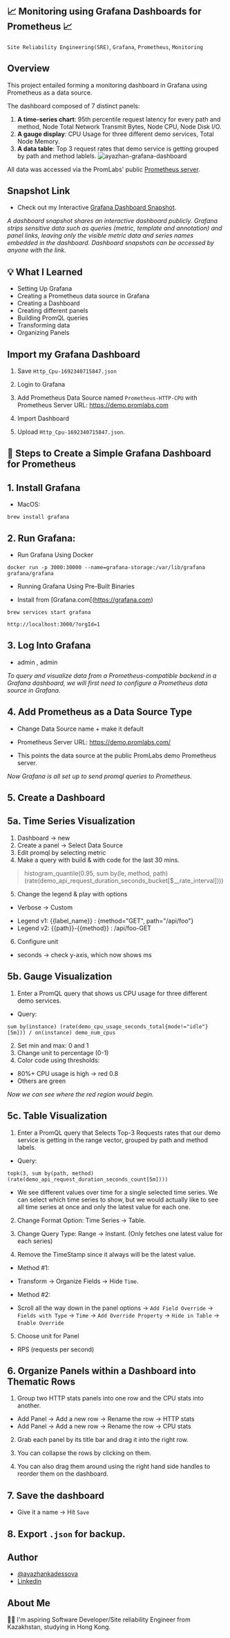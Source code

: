 ## 📈 Monitoring using Grafana Dashboards for Prometheus 📈

`Site Reliability Engineering(SRE)`, `Grafana`, `Prometheus`, `Monitoring`

## Overview 

This project entailed forming a monitoring dashboard in Grafana using Prometheus as a data source. 

The dashboard composed of 7 distinct panels: 

1. **A time-series chart**: 95th percentile request latency for every path and method, Node Total Network Transmit Bytes, Node CPU, Node Disk I/O.
2. **A gauge display**: CPU Usage for three different demo services, Total Node Memory.
3. **A data table**: Top 3 request rates that demo service is getting grouped by path and method lablels.
![ayazhan-grafana-dashboard](https://github.com/ayazhankadessova/grafana-prometheus/assets/86869537/4bb4a94f-5bd3-479b-b200-bb493b062a93)

All data was accessed via the PromLabs' public [Prometheus server](https://demo.promlabs.com/).

## Snapshot Link

- Check out my Interactive [Grafana Dashboard Snapshot](https://snapshots.raintank.io/dashboard/snapshot/7D5Q94MEVjfxv2HR6web20DWWyXmohXz).

*A dashboard snapshot shares an interactive dashboard publicly. Grafana strips sensitive data such as queries (metric, template and annotation) and panel links, leaving only the visible metric data and series names embedded in the dashboard. Dashboard snapshots can be accessed by anyone with the link.*

## 💡 What I Learned

- Setting Up Grafana
- Creating a Prometheus data source in Grafana
- Creating a Dashboard
- Creating different panels
- Building PromQL queries
- Transforming data
- Organizing Panels

## Import my Grafana Dashboard

1. Save `Http_Cpu-1692340715847.json`

2. Login to Grafana

3. Add Prometheus Data Source named `Prometheus-HTTP-CPU` with Prometheus Server URL: https://demo.promlabs.com

4. Import Dashboard

5. Upload `Http_Cpu-1692340715847.json`.

## 📝 Steps to Create a Simple Grafana Dashboard for Prometheus

## 1. Install Grafana

* MacOS:
```
brew install grafana
```

## 2. Run Grafana:

- Run Grafana Using Docker
```
docker run -p 3000:30000 --name=grafana-storage:/var/lib/grafana grafana/grafana
```

- Running Grafana Using Pre-Built Binaries 

* Install from [Grafana.com[(https://grafana.com)
```
brew services start grafana
```
```
http://localhost:3000/?orgId=1
```

## 3. Log Into Grafana

- admin , admin

*To query and visualize data from a Prometheus-compatible backend in a Grafana dashboard, we will first need to configure a Prometheus data source in Grafana.*

## 4. Add Prometheus as a Data Source Type

- Change Data Source name + make it default

- Prometheus Server URL: https://demo.promlabs.com/

- This points the data source at the public PromLabs demo Prometheus server.

*Now Grafana is all set up to send promql queries to Prometheus.*

## 5. Create a Dashboard

## 5a. Time Series Visualization

1. Dashboard -> new
2. Create a panel -> Select Data Source
3. Edit promql by selecting metric
4. Make a query with build & with code for the last 30 mins.

> histogram_quantile(0.95, sum by(le, method, path) (rate(demo_api_request_duration_seconds_bucket[$__rate_interval])))

5. Change the legend & play with options
- Verbose -> Custom
* Legend v1: {{label_name}} : {method="GET", path="/api/foo"}
* Legend v2: {{path}}-{{method}} : /api/foo-GET

6. Configure unit
* seconds -> check y-axis, which now shows ms

## 5b. Gauge Visualization

1. Enter a PromQL query that shows us CPU usage for three different demo services.

- Query:

```
sum by(instance) (rate(demo_cpu_usage_seconds_total{mode!="idle"}[5m])) / on(instance) demo_num_cpus
```

2. Set min and max: 0 and 1
3. Change unit to percentage (0-1)
4. Color code using thresholds:

- 80%+ CPU usage is high -> red 0.8
- Others are green

*Now we can see where the red region would begin.*

## 5c. Table Visualization

1. Enter a PromQL query that Selects Top-3 Requests rates that our demo service is getting in the range vector, grouped by path and method labels.

- Query:

```
topk(3, sum by(path, method) (rate(demo_api_request_duration_seconds_count[5m])))
```

- We see different values over time for a single selected time series. We can select which time series to show, but we would actually like to see all time series at once and only the latest value for each one.

2. Change Format Option: Time Series -> Table.

3. Change Query Type: Range -> Instant. (Only fetches one latest value for each series)

4. Remove the TimeStamp since it always will be the latest value.

- Method #1:

* Transform -> Organize Fields -> Hide `Time`.

- Method #2:

* Scroll all the way down in the panel options -> `Add Field Override` -> `Fields with Type` -> `Time` -> `Add Override Property` -> `Hide in Table` -> `Enable Override`

5. Choose unit for Panel

- RPS (requests per second)

## 6. Organize Panels within a Dashboard into Thematic Rows

1. Group two HTTP stats panels into one row and the CPU stats into another.

- Add Panel -> Add a new row -> Rename the row -> HTTP stats
- Add Panel -> Add a new row -> Rename the row -> CPU stats

2. Grab each panel by its title bar and drag it into the right row.

3. You can collapse the rows by clicking on them.

4. You can also drag them around using the right hand side handles to reorder them on the dashboard.

## 7. Save the dashboard

- Give it a name -> Hit `Save`
  
## 8. Export `.json` for backup.

## Author

- [@ayazhankadessova](https://github.com/ayazhankadessova)
- [Linkedin](https://www.linkedin.com/in/ayazhankad/)

## About Me

👩‍💻 I'm aspiring Software Developer/Site reliability Engineer from Kazakhstan, studying in Hong Kong.
